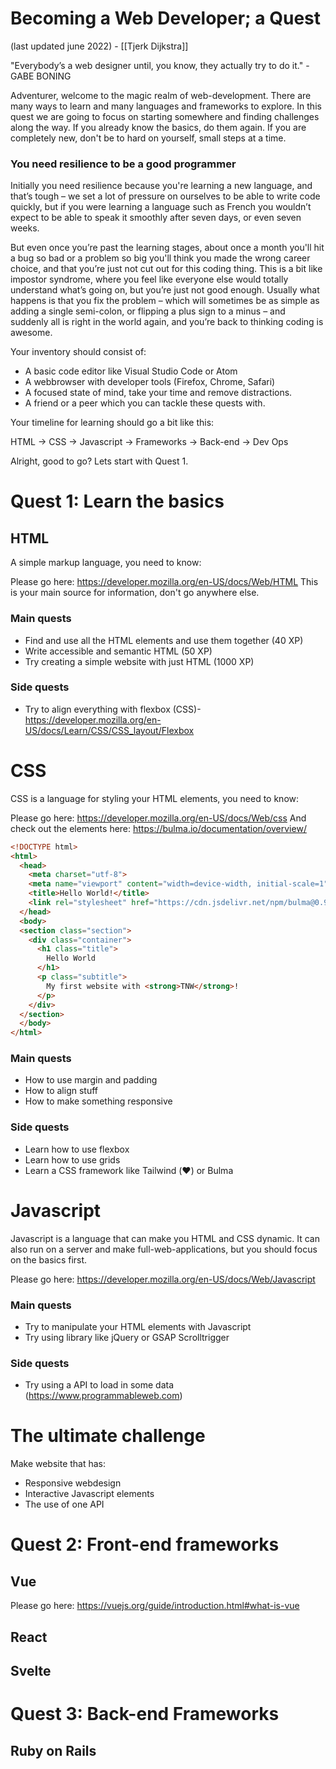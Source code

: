 # Becoming a Web Developer; a Quest
(last updated june 2022) - [[Tjerk Dijkstra]]

"Everybody’s a web designer until, you know, they actually try to do it." - GABE BONING

Adventurer, welcome to the magic realm of web-development. There are many ways to learn and many languages and frameworks to explore. In this quest we are going to focus on starting somewhere and finding challenges along the way. If you already know the basics, do them again. If you are completely new, don't be to hard on yourself, small steps at a time.

### You need resilience to be a good programmer

Initially you need resilience because you're learning a new language, and that’s tough – we set a lot of pressure on ourselves to be able to write code quickly, but if you were learning a language such as French you wouldn’t expect to be able to speak it smoothly after seven days, or even seven weeks. 

But even once you’re past the learning stages, about once a month you'll hit a bug so bad or a problem so big you'll think you made the wrong career choice, and that you’re just not cut out for this coding thing. This is a bit like impostor syndrome, where you feel like everyone else would totally understand what’s going on, but you’re just not good enough. Usually what happens is that you fix the problem – which will sometimes be as simple as adding a single semi-colon, or flipping a plus sign to a minus – and suddenly all is right in the world again, and you’re back to thinking coding is awesome.

Your inventory should consist of:

- A basic code editor like Visual Studio Code or Atom
- A webbrowser with developer tools (Firefox, Chrome, Safari)
- A focused state of mind, take your time and remove distractions.
- A friend or a peer which you can tackle these quests with.

Your timeline for learning should go a bit like this:

HTML -> CSS -> Javascript -> Frameworks -> Back-end -> Dev Ops

Alright, good to go? Lets start with Quest 1.

# Quest 1: Learn the basics
## HTML
A simple markup language, you need to know:

Please go here: https://developer.mozilla.org/en-US/docs/Web/HTML
This is your main source for information, don't go anywhere else.

### Main quests
- Find and use all the HTML elements and use them together (40 XP)
- Write accessible and semantic HTML (50 XP)
- Try creating a simple website with just HTML (1000 XP)


### Side quests
- Try to align everything with flexbox (CSS)- https://developer.mozilla.org/en-US/docs/Learn/CSS/CSS_layout/Flexbox

# CSS
CSS is a language for styling your HTML elements, you need to know:

Please go here: https://developer.mozilla.org/en-US/docs/Web/css
And check out the elements here: https://bulma.io/documentation/overview/


```html
<!DOCTYPE html>
<html>
  <head>
    <meta charset="utf-8">
    <meta name="viewport" content="width=device-width, initial-scale=1">
    <title>Hello World!</title>
    <link rel="stylesheet" href="https://cdn.jsdelivr.net/npm/bulma@0.9.4/css/bulma.min.css">
  </head>
  <body>
  <section class="section">
    <div class="container">
      <h1 class="title">
        Hello World
      </h1>
      <p class="subtitle">
        My first website with <strong>TNW</strong>!
      </p>
    </div>
  </section>
  </body>
</html>
```


### Main quests
- How to use margin and padding
- How to align stuff
- How to make something responsive

### Side quests
- Learn how to use flexbox
- Learn how to use grids
- Learn a CSS framework like Tailwind (❤️) or Bulma

# Javascript
Javascript is a language that can make you HTML and CSS dynamic.
It can also run on a server and make full-web-applications, but you should focus on the basics first.

Please go here: https://developer.mozilla.org/en-US/docs/Web/Javascript

### Main quests
- Try to manipulate your HTML elements with Javascript
- Try using library like jQuery or GSAP Scrolltrigger 

### Side quests 
- Try using a API to load in some data (https://www.programmableweb.com) 

# The ultimate challenge
Make website that has:

- Responsive webdesign
- Interactive Javascript elements
- The use of one API


# Quest 2: Front-end frameworks
## Vue
Please go here: https://vuejs.org/guide/introduction.html#what-is-vue

## React

## Svelte



# Quest 3: Back-end Frameworks

## Ruby on Rails 


